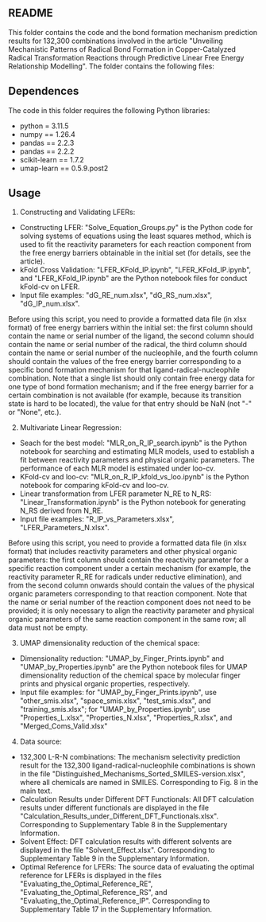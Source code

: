 ## README

This folder contains the code and the bond formation mechanism prediction results for 132,300 combinations involved in the article "Unveiling Mechanistic Patterns of Radical Bond Formation in Copper-Catalyzed Radical Transformation Reactions through Predictive Linear Free Energy Relationship Modelling". The folder contains the following files:

## Dependences

The code in this folder requires the following Python libraries:

- python = 3.11.5
- numpy == 1.26.4
- pandas == 2.2.3
- pandas == 2.2.2
- scikit-learn == 1.7.2
- umap-learn == 0.5.9.post2

## Usage

1. Constructing and Validating LFERs:

- Constructing LFER: "Solve_Equation_Groups.py" is the Python code for solving systems of equations using the least squares method, which is used to fit the reactivity parameters for each reaction component from the free energy barriers obtainable in the initial set (for details, see the article).
- kFold Cross Validation: "LFER_KFold_IP.ipynb", "LFER_KFold_IP.ipynb", and "LFER_KFold_IP.ipynb" are the Python notebook files for conduct kFold-cv on LFER.
- Input file examples: "dG_RE_num.xlsx",  "dG_RS_num.xlsx", "dG_IP_num.xlsx".

Before using this script, you need to provide a formatted data file (in xlsx format) of free energy barriers within the initial set: the first column should contain the name or serial number of the ligand, the second column should contain the name or serial number of the radical, the third column should contain the name or serial number of the nucleophile, and the fourth column should contain the values of the free energy barrier corresponding to a specific bond formation mechanism for that ligand-radical-nucleophile combination. Note that a single list should only contain free energy data for one type of bond formation mechanism; and if the free energy barrier for a certain combination is not available (for example, because its transition state is hard to be located), the value for that entry should be NaN (not "-" or "None", etc.).

2. Multivariate Linear Regression:

- Seach for the best model: "MLR_on_R_IP_search.ipynb" is the Python notebook for searching and estimating MLR models, used to establish a fit between reactivity parameters and physical organic parameters. The performance of each MLR model is estimated under loo-cv.
- KFold-cv and loo-cv: "MLR_on_R_IP_kfold_vs_loo.ipynb" is the Python notebook for comparing kFold-cv and loo-cv.
- Linear transformation from LFER parameter N_RE to N_RS: "Linear_Transformation.ipynb" is the Python notebook for generating N_RS derived from N_RE.
- Input file examples: "R_IP_vs_Parameters.xlsx", "LFER_Parameters_N.xlsx".

Before using this script, you need to provide a formatted data file (in xlsx format) that includes reactivity parameters and other physical organic parameters: the first column should contain the reactivity parameter for a specific reaction component under a certain mechanism (for example, the reactivity parameter R_RE for radicals under reductive elimination), and from the second column onwards should contain the values of the physical organic parameters corresponding to that reaction component. Note that the name or serial number of the reaction component does not need to be provided; it is only necessary to align the reactivity parameter and physical organic parameters of the same reaction component in the same row; all data must not be empty.

3. UMAP dimensionality reduction of the chemical space:

- Dimensionality reduction: "UMAP_by_Finger_Prints.ipynb" and "UMAP_by_Properties.ipynb" are the Python notebook files for UMAP dimensionality reduction of the chemical space by molecular finger prints and physical organic properties, respectively.
- Input file examples: for "UMAP_by_Finger_Prints.ipynb", use "other_smis.xlsx", "space_smis.xlsx", "test_smis.xlsx", and "training_smis.xlsx"; for "UMAP_by_Properties.ipynb", use "Properties_L.xlsx", "Properties_N.xlsx", "Properties_R.xlsx", and "Merged_Coms_Valid.xlsx"

4. Data source:

- 132,300 L-R-N combinations: The mechanism selectivity prediction result for the 132,300 ligand-radical-nucleophile combinations is shown in the file "Distinguished_Mechanisms_Sorted_SMILES-version.xlsx", where all chemicals are named in SMILES. Corresponding to Fig. 8 in the main text.
- Calculation Results under Different DFT Functionals: All DFT calculation results under different functionals are displayed in the file "Calculation_Results_under_Different_DFT_Functionals.xlsx". Corresponding to Supplementary Table 8 in the Supplementary Information.
- Solvent Effect: DFT calculation results with different solvents are displayed in the file "Solvent_Effect.xlsx". Corresponding to Supplementary Table 9 in the Supplementary Information.
- Optimal Reference for LFERs: The source data of evaluating the optimal reference for LFERs is displayed in the files "Evaluating_the_Optimal_Reference_RE", "Evaluating_the_Optimal_Reference_RS", and "Evaluating_the_Optimal_Reference_IP". Corresponding to Supplementary Table 17 in the Supplementary Information.

